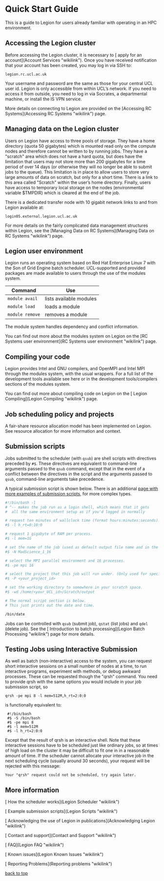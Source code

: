 # Quick Start Guide

This is a guide to Legion for users already familiar with operating in an HPC environment.

## Accessing the Legion cluster

Before accessing the Legion cluster, it is necessary to [ apply for an account](Account Services "wikilink"). Once you have received notification that your account has been created, you may log in via SSH to:

```
legion.rc.ucl.ac.uk
```

Your username and password are the same as those for your central UCL user id. Legion is only accessible from within UCL’s network. If you need to access it from outside, you need to log in via Socrates, a departmental machine, or install the IS VPN service.

More details on connecting to Legion are provided on the [Accessing RC Systems](Accessing RC Systems "wikilink") page.


## Managing data on the Legion cluster

Users on Legion have access to three pools of storage. They have a home directory (quota 50 gigabytes) which is mounted read only on the compute nodes and therefore cannot be written to by running jobs. They have a "scratch" area which does not have a hard quota, but does have the limitation that users may not store more than 200 gigabytes for a time period of over 14 days (or otherwise they will no longer be able to submit jobs to the queue). This limitation is in place to allow users to store very large amounts of data on scratch, but only for a short time. There is a link to this area called "Scratch" within the user’s home directory. Finally, users have access to temporary local storage on the nodes (environmental variable \$TMPDIR) which is cleared at the end of the job.

There is a dedicated transfer node with 10 gigabit network links to and from Legion available at:

```
login05.external.legion.ucl.ac.uk
```

For more details on the fairly complicated data management structures within Legion, see the [Managing Data on RC Systems](Managing Data on RC Systems "wikilink") page.


## Legion user environment

Legion runs an operating system based on Red Hat Enterprise Linux 7 with the Son of Grid Engine batch scheduler. UCL-supported and provided packages are made available to users through the use of the modules system.

| Command         | Use                     |
| ----            | ----                    |
| `module avail`  | lists available modules |
| `module load`   | loads a module          |
| `module remove` | removes a module        |

The module system handles dependency and conflict information.

You can find out more about the modules system on Legion on the [RC Systems user environment](RC Systems user environment "wikilink") page.


## Compiling your code

Legion provides Intel and GNU compilers, and OpenMPI and Intel MPI through the modules system, with the usual wrappers. For a full list of the development tools available see here or in the development tools/compilers sections of the modules system.

You can find out more about compiling code on Legion on the [ Legion Compiling](Legion Compiling "wikilink") page.


## Job scheduling policy and projects

A fair-share resource allocation model has been implemented on Legion. See resource allocation for more information and context.


## Submission scripts

Jobs submitted to the scheduler (with `qsub`) are shell scripts with directives preceded by `#$`. These directives are equivalent to command-line arguments passed to the `qsub` command, except that in the event of a conflict between the directives in the script and the arguments passed to `qsub`, command-line arguments take precedence.

A typical submission script is shown below. There is an additional [page with more examples of submission scripts](Example_Submission_Scripts.md), for more complex types.

```bash
#!/bin/bash -l
# ^-- makes the job run as a login shell, which means that it gets
#  all the same environment setup as if you'd logged in normally

# request ten minutes of wallclock time (format hours:minutes:seconds).
#$ -l h_rt=0:10:0

# request 1 gigabyte of RAM per process.
#$ -l mem=1G

# set the name of the job (used as default output file name and in the queue status display)
#$ -N MadScience_1_16

# select the MPI parallel environment and 16 processes.
#$ -pe mpi 16

# select the project that this job will run under. (Only used for special access to paid resources).
#$ -P <your_project_id>

# set the working directory to somewhere in your scratch space.
#$ -wd /home/<your_UCL_id>/Scratch/output

# The normal script section is below.
# This just prints out the date and time.

/bin/date
```

Jobs can be controlled with `qsub` (submit job), `qstat` (list jobs) and `qdel` (delete job). See the [ Introduction to batch processing](Legion Batch Processing "wikilink") page for more details.


## Testing Jobs using Interactive Submission

As well as batch (non-interactive) access to the system, you can request short interactive sessions on a small number of nodes at a time, to run interactive programs, experiment with methods, or debug awkward processes. These can be requested though the "qrsh" command. You need to provide qrsh with the same options you would include in your job submission script, so

```
qrsh -pe mpi 8 -l mem=512M,h_rt=2:0:0
```

is functionally equivalent to: 

```
 #!/bin/bash
 #$ -S /bin/bash
 #$ -pe mpi 8
 #$ -l mem=512M
 #$ -l h_rt=2:0:0
```

Except that the result of qrsh is an interactive shell. Note that these interactive sessions have to be scheduled just like ordinary jobs, so at times of high load on the cluster it may be difficult to fit one in in a reasonable amount of time. If the scheduler cannot allocate your interactive job in the next scheduling cycle (usually around 30 seconds), your request will be rejected with this message:

```
Your "qrsh" request could not be scheduled, try again later.
```


## More information

[ How the scheduler works](Legion Scheduler "wikilink")

[ Example submission scripts](Legion Scripts "wikilink")

[ Acknowledging the use of Legion in publications](Acknowledging Legion "wikilink")

[ Contact and support](Contact and Support "wikilink")

[ FAQ](Legion FAQ "wikilink")

[ Known issues](Legion Known Issues "wikilink")

[ Reporting Problems](Reporting problems "wikilink")

[ back to top](#top "wikilink")

